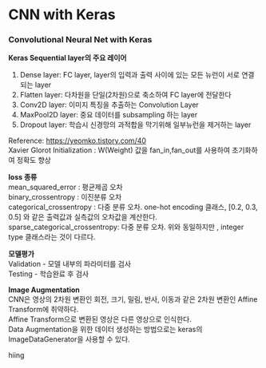 # CNN with Keras

### Convolutional Neural Net with Keras

**Keras Sequential layer의 주요 레이어**

1. Dense layer: FC layer, layer의 입력과 출력 사이에 있는 모든 뉴런이 서로 연결되는 layer
2. Flatten layer: 다차원을 단일(2차원)으로 축소하여 FC layer에 전달한다
3. Conv2D layer: 이미지 특징을 추출하는 Convolution Layer
4. MaxPool2D layer: 중요 데이터를 subsampling 하는 layer
5. Dropout layer: 학습시 신경망의 과적합을 막기위해 일부뉴런을 제거하는 layer

Reference: https://yeomko.tistory.com/40<br>
Xavier Glorot Initialization : W(Weight) 값을 fan_in,fan_out를 사용하여 초기화하여 정확도 향상<br>

**loss 종류**<br>
mean_squared_error : 평균제곱 오차<br>
binary_crossentropy : 이진분류 오차<br>
categorical_crossentropy : 다중 분류 오차. one-hot encoding 클래스, [0.2, 0.3, 0.5] 와 같은 출력값과 실측값의 오차값을 계산한다.<br>
sparse_categorical_crossentropy: 다중 분류 오차. 위와 동일하지만 , integer type 클래스라는 것이 다르다.<br>

**모델평가**<br>
Validation - 모델 내부의 파라미터를 검사<br>
Testing - 학습완료 후 검사<br>

**Image Augmentation**<br>
CNN은 영상의 2차원 변환인 회전, 크기, 밀림, 반사, 이동과 같은 2차원 변환인 Affine Transform에 취약하다.<br>
Affine Transform으로 변환된 영상은 다른 영상으로 인식한다.<br>
Data Augmentation을 위한 데이터 생성하는 방법으로는 keras의 ImageDataGenerator을 사용할 수 있다.

hiing
